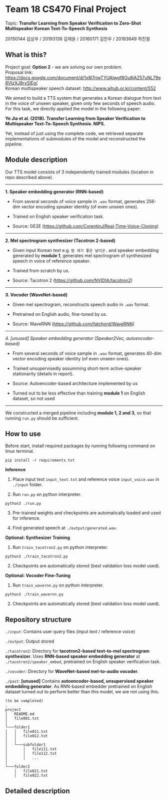 # Team 18 CS470 Final Project

Topic: **Transfer Learning from Speaker Verification to Zero-Shot Multispeaker Korean Text-To-Speech Synthesis**

20150144 김상우 / 20193138 김재윤 / 20160171 김진우 / 20193649 하진철


## What is this?

Project goal: **Option 2** - we are solving our own problem.  
Proposal link: https://docs.google.com/document/d/1x8I7riwTYUAlwgf8Ou8jAZ57uNL79e8VIzXJ8rxSlEg/  
Korean multispeaker speech dataset: http://www.aihub.or.kr/content/552

We aimed to build a TTS system that generates a Korean dialogue from text in the voice of unseen speaker, given only few seconds of speech audio. For this task, we directly applied the model in the following paper:

**Ye Jia et al. (2018). Transfer Learning from Speaker Verification to Multispeaker Text-To-Speech Synthesis. NIPS.**

Yet, instead of just using the complete code, we retrieved separate implementations of submodules of the model and reconstructed the pipeline.


## Module description

Our TTS model consists of 3 independently trained modules (location in repo described above).

---

**1. Speaker embedding generator (RNN-based)**

- From several seconds of voice sample in ```.wav``` format, generates 256-dim vector encoding speaker identity (of even unseen ones).

- Trained on English speaker verification task.

- Source: GE2E (https://github.com/CorentinJ/Real-Time-Voice-Cloning)

---

**2. Mel spectrogram synthesizer (Tacotron 2-based)**

- Given input Korean text e.g. ```밤 새기 좋은 날이군.``` and speaker embedding generated by **module 1**, generates mel spectrogram of synthesized speech in voice of reference speaker.

- Trained from scratch by us.

- Source: Tacotron 2 (https://github.com/NVIDIA/tacotron2)

---

**3. Vocoder (WaveNet-based)**

- Given mel spectrogram, reconstructs speech audio in ```.wav``` format.

- Pretrained on English audio, fine-tuned by us.

- Source: WaveRNN (https://github.com/fatchord/WaveRNN)

---

*4. [unused] Speaker embedding generator (Speaker2Vec, autoencoder-based)*

- From several seconds of voice sample in ```.wav``` format, generates 40-dim vector encoding speaker identity (of even unseen ones).

- Trained unsupervisedly assumming short-term active-speaker stationarity (details in report).

- Source: Autoencoder-based architecture implemented by us

- Turned out to be less effective than training **module 1** on English dataset, so not used

---

We constructed a merged pipeline including **module 1, 2 and 3**, so that running ```run.py``` should be sufficient.


## How to use

Before start, install required packages by running following command on linux terminal.
```
pip install -r requirements.txt
```
**Inference**

1. Place input text ```input_text.txt``` and reference voice ```input_voice.wav``` in ```./input``` folder.

2. Run ```run.py``` on python interpreter.
```
python3 ./run.py
```

3. Pre-trained weights and checkpoints are automatically loaded and used for inference.

4. Find generated speech at ```./output/generated.wav```.

**Optional: Synthesizer Training**

1. Run ```train_tacotron2.py``` on python interpreter.
```
python3 ./train_tacotron2.py
```

2. Checkpoints are automatically stored (best validation loss model used).

**Optional: Vocoder Fine-Tuning**

1. Run ```train_wavernn.py``` on python interpreter.
```
python3 ./train_wavernn.py
```

2. Checkpoints are automatically stored (best validation loss model used).

## Repository structure

```./input```: Contains user query files (input text / reference voice)

```./output```: Output stored

```./tacotron2```: Directory for **tacotron2-based text-to-mel spectrogram synthesizer**. Uses **RNN-based speaker embedding generator** at ```./tacotron2/speaker_embed```, pretrained on English speaker verification task.

```./vocoder```: Directory for **WaveNet-based mel-to-audio vocoder**.

```./past```: **[unused]** Contains **autoencoder-based, unsupervised speaker embedding generator**. As RNN-based embedder pretrained on English dataset turned out to perform better than this model, we are not using this.

```
(to be completed)
.
project
│   README.md
│   file001.txt    
│
└───folder1
│   │   file011.txt
│   │   file012.txt
│   │
│   └───subfolder1
│       │   file111.txt
│       │   file112.txt
│       │   ...
│   
└───folder2
    │   file021.txt
    │   file022.txt
```


## Detailed description


